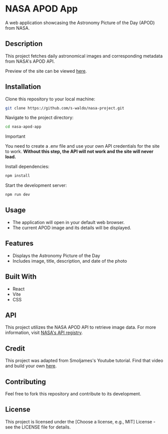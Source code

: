 # NASA APOD App
A web application showcasing the Astronomy Picture of the Day (APOD) from NASA.

## Description
This project fetches daily astronomical images and corresponding metadata from NASA's APOD API.

Preview of the site can be viewed [here](https://s-waldo-nasa-app.netlify.app/).

## Installation
Clone this repository to your local machine:
```Bash
git clone https://github.com/s-waldo/nasa-project.git
```

Navigate to the project directory:
```Bash
cd nasa-apod-app
```

>[!IMPORTANT]
>You need to create a .env file and use your own API credentials for the site to work.  **Without this step, the API will not work and the site will never load.**

Install dependencies:
```Bash
npm install
```

Start the development server:
```Bash
npm run dev
```
## Usage
+ The application will open in your default web browser.
+ The current APOD image and its details will be displayed.

## Features
+ Displays the Astronomy Picture of the Day
+ Includes image, title, description, and date of the photo

## Built With
+ React
+ Vite
+ CSS
## API
This project utilizes the NASA APOD API to retrieve image data. For more information, visit [NASA's API registry](https://api.nasa.gov/).

## Credit
This project was adapted from Smoljames's Youtube tutorial.  Find that video and build your own [here](https://www.youtube.com/watch?v=5Gf6grFgoG8).

## Contributing
Feel free to fork this repository and contribute to its development.

## License
This project is licensed under the [Choose a license, e.g., MIT] License - see the LICENSE file for details.
